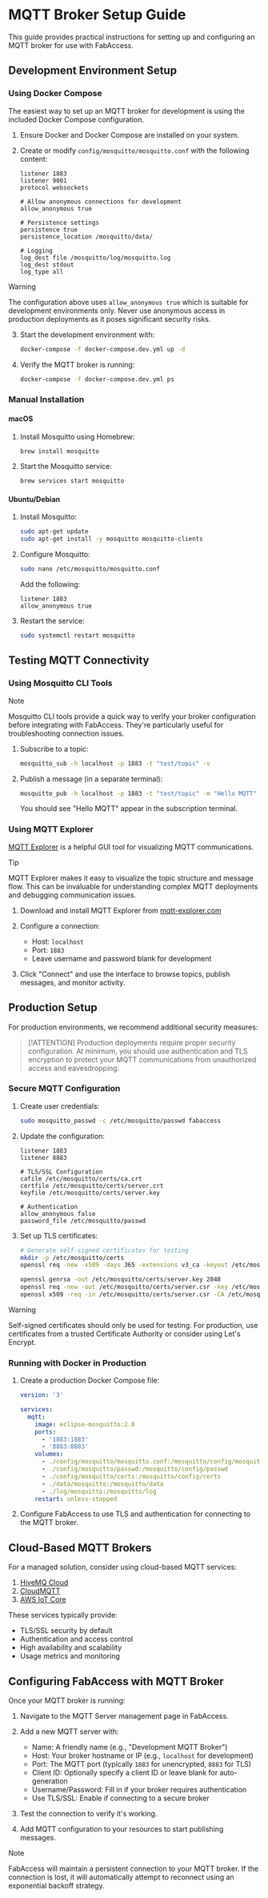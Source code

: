 # MQTT Broker Setup Guide

This guide provides practical instructions for setting up and configuring an MQTT broker for use with FabAccess.

## Development Environment Setup

### Using Docker Compose

The easiest way to set up an MQTT broker for development is using the included Docker Compose configuration.

1. Ensure Docker and Docker Compose are installed on your system.

2. Create or modify `config/mosquitto/mosquitto.conf` with the following content:

   ```
   listener 1883
   listener 9001
   protocol websockets

   # Allow anonymous connections for development
   allow_anonymous true

   # Persistence settings
   persistence true
   persistence_location /mosquitto/data/

   # Logging
   log_dest file /mosquitto/log/mosquitto.log
   log_dest stdout
   log_type all
   ```

> [!WARNING]
> The configuration above uses `allow_anonymous true` which is suitable for development environments only. Never use anonymous access in production deployments as it poses significant security risks.

3. Start the development environment with:

   ```bash
   docker-compose -f docker-compose.dev.yml up -d
   ```

4. Verify the MQTT broker is running:

   ```bash
   docker-compose -f docker-compose.dev.yml ps
   ```

### Manual Installation

#### macOS

1. Install Mosquitto using Homebrew:

   ```bash
   brew install mosquitto
   ```

2. Start the Mosquitto service:

   ```bash
   brew services start mosquitto
   ```

#### Ubuntu/Debian

1. Install Mosquitto:

   ```bash
   sudo apt-get update
   sudo apt-get install -y mosquitto mosquitto-clients
   ```

2. Configure Mosquitto:

   ```bash
   sudo nano /etc/mosquitto/mosquitto.conf
   ```

   Add the following:

   ```
   listener 1883
   allow_anonymous true
   ```

3. Restart the service:

   ```bash
   sudo systemctl restart mosquitto
   ```

## Testing MQTT Connectivity

### Using Mosquitto CLI Tools

> [!NOTE]
> Mosquitto CLI tools provide a quick way to verify your broker configuration before integrating with FabAccess. They're particularly useful for troubleshooting connection issues.

1. Subscribe to a topic:

   ```bash
   mosquitto_sub -h localhost -p 1883 -t "test/topic" -v
   ```

2. Publish a message (in a separate terminal):

   ```bash
   mosquitto_pub -h localhost -p 1883 -t "test/topic" -m "Hello MQTT"
   ```

   You should see "Hello MQTT" appear in the subscription terminal.

### Using MQTT Explorer

[MQTT Explorer](https://mqtt-explorer.com/) is a helpful GUI tool for visualizing MQTT communications.

> [!TIP]
> MQTT Explorer makes it easy to visualize the topic structure and message flow. This can be invaluable for understanding complex MQTT deployments and debugging communication issues.

1. Download and install MQTT Explorer from [mqtt-explorer.com](https://mqtt-explorer.com/)

2. Configure a connection:

   - Host: `localhost`
   - Port: `1883`
   - Leave username and password blank for development

3. Click "Connect" and use the interface to browse topics, publish messages, and monitor activity.

## Production Setup

For production environments, we recommend additional security measures:

> [!ATTENTION]
> Production deployments require proper security configuration. At minimum, you should use authentication and TLS encryption to protect your MQTT communications from unauthorized access and eavesdropping.

### Secure MQTT Configuration

1. Create user credentials:

   ```bash
   sudo mosquitto_passwd -c /etc/mosquitto/passwd fabaccess
   ```

2. Update the configuration:

   ```
   listener 1883
   listener 8883

   # TLS/SSL Configuration
   cafile /etc/mosquitto/certs/ca.crt
   certfile /etc/mosquitto/certs/server.crt
   keyfile /etc/mosquitto/certs/server.key

   # Authentication
   allow_anonymous false
   password_file /etc/mosquitto/passwd
   ```

3. Set up TLS certificates:

   ```bash
   # Generate self-signed certificates for testing
   mkdir -p /etc/mosquitto/certs
   openssl req -new -x509 -days 365 -extensions v3_ca -keyout /etc/mosquitto/certs/ca.key -out /etc/mosquitto/certs/ca.crt

   openssl genrsa -out /etc/mosquitto/certs/server.key 2048
   openssl req -new -out /etc/mosquitto/certs/server.csr -key /etc/mosquitto/certs/server.key
   openssl x509 -req -in /etc/mosquitto/certs/server.csr -CA /etc/mosquitto/certs/ca.crt -CAkey /etc/mosquitto/certs/ca.key -CAcreateserial -out /etc/mosquitto/certs/server.crt -days 365
   ```

> [!WARNING]
> Self-signed certificates should only be used for testing. For production, use certificates from a trusted Certificate Authority or consider using Let's Encrypt.

### Running with Docker in Production

1. Create a production Docker Compose file:

   ```yaml
   version: '3'

   services:
     mqtt:
       image: eclipse-mosquitto:2.0
       ports:
         - '1883:1883'
         - '8883:8883'
       volumes:
         - ./config/mosquitto/mosquitto.conf:/mosquitto/config/mosquitto.conf
         - ./config/mosquitto/passwd:/mosquitto/config/passwd
         - ./config/mosquitto/certs:/mosquitto/config/certs
         - ./data/mosquitto:/mosquitto/data
         - ./log/mosquitto:/mosquitto/log
       restart: unless-stopped
   ```

2. Configure FabAccess to use TLS and authentication for connecting to the MQTT broker.

## Cloud-Based MQTT Brokers

For a managed solution, consider using cloud-based MQTT services:

1. [HiveMQ Cloud](https://www.hivemq.com/mqtt-cloud-broker/)
2. [CloudMQTT](https://www.cloudmqtt.com/)
3. [AWS IoT Core](https://aws.amazon.com/iot-core/)

These services typically provide:

- TLS/SSL security by default
- Authentication and access control
- High availability and scalability
- Usage metrics and monitoring

## Configuring FabAccess with MQTT Broker

Once your MQTT broker is running:

1. Navigate to the MQTT Server management page in FabAccess.

2. Add a new MQTT server with:

   - Name: A friendly name (e.g., "Development MQTT Broker")
   - Host: Your broker hostname or IP (e.g., `localhost` for development)
   - Port: The MQTT port (typically `1883` for unencrypted, `8883` for TLS)
   - Client ID: Optionally specify a client ID or leave blank for auto-generation
   - Username/Password: Fill in if your broker requires authentication
   - Use TLS/SSL: Enable if connecting to a secure broker

3. Test the connection to verify it's working.

4. Add MQTT configuration to your resources to start publishing messages.

> [!NOTE]
> FabAccess will maintain a persistent connection to your MQTT broker. If the connection is lost, it will automatically attempt to reconnect using an exponential backoff strategy.
